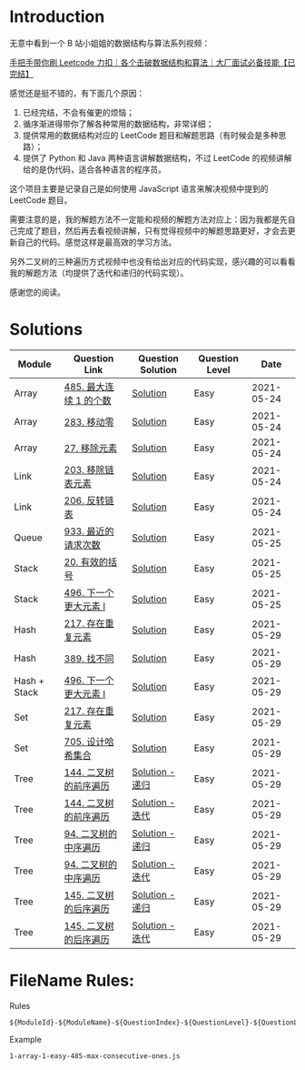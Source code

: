 # Introduction

无意中看到一个 B 站小姐姐的数据结构与算法系列视频：

[手把手带你刷 Leetcode 力扣｜各个击破数据结构和算法｜大厂面试必备技能【已完结】](https://www.bilibili.com/video/BV1sy4y1q79M)

感觉还是挺不错的，有下面几个原因：

1. 已经完结，不会有催更的烦恼；
2. 循序渐进得带你了解各种常用的数据结构，非常详细；
3. 提供常用的数据结构对应的 LeetCode 题目和解题思路（有时候会是多种思路）；
4. 提供了 Python 和 Java 两种语言讲解数据结构，不过 LeetCode 的视频讲解给的是伪代码，适合各种语言的程序员。

这个项目主要是记录自己是如何使用 JavaScript 语言来解决视频中提到的 LeetCode 题目。

需要注意的是，我的解题方法不一定能和视频的解题方法对应上：因为我都是先自己完成了题目，然后再去看视频讲解，只有觉得视频中的解题思路更好，才会去更新自己的代码。感觉这样是最高效的学习方法。

另外二叉树的三种遍历方式视频中也没有给出对应的代码实现，感兴趣的可以看看我的解题方法（均提供了迭代和递归的代码实现）。

感谢您的阅读。

# Solutions

| Module       | Question Link                                                                              | Question Solution                                                             | Question Level | Date       |
| ------------ | ------------------------------------------------------------------------------------------ | ----------------------------------------------------------------------------- | -------------- | ---------- |
| Array        | [485. 最大连续 1 的个数](https://leetcode-cn.com/problems/max-consecutive-ones/)           | [Solution](./solution/1-array-1-easy-485-max-consecutive-ones.js)             | Easy           | 2021-05-24 |
| Array        | [283. 移动零](https://leetcode-cn.com/problems/move-zeroes/)                               | [Solution](./solution/1-array-2-easy-283-move-zeroes.js)                      | Easy           | 2021-05-24 |
| Array        | [27. 移除元素](https://leetcode-cn.com/problems/remove-element/)                           | [Solution](./solution/1-array-3-easy-27-remove-element.js)                    | Easy           | 2021-05-24 |
| Link         | [203. 移除链表元素](https://leetcode-cn.com/problems/remove-linked-list-elements/)         | [Solution](./solution/2-link-1-easy-203-remove-linked-list-elements.js)       | Easy           | 2021-05-24 |
| Link         | [206. 反转链表](https://leetcode-cn.com/problems/reverse-linked-list/)                     | [Solution](./solution/2-link-2-easy-206-reverse-linked-list.js)               | Easy           | 2021-05-24 |
| Queue        | [933. 最近的请求次数](https://leetcode-cn.com/problems/number-of-recent-calls/)            | [Solution](./solution/3-queue-1-933-easy-number-of-recent-calls.js)           | Easy           | 2021-05-25 |
| Stack        | [20. 有效的括号](https://leetcode-cn.com/problems/valid-parentheses/)                      | [Solution](./solution/4-stack-1-20-easy-valid-parentheses.js)                 | Easy           | 2021-05-25 |
| Stack        | [496. 下一个更大元素 I](https://leetcode-cn.com/problems/next-greater-element-i/)          | [Solution](./solution/4-stack-2-496-easy-next-greater-element-i.js)           | Easy           | 2021-05-25 |
| Hash         | [217. 存在重复元素](https://leetcode-cn.com/problems/contains-duplicate/)                  | [Solution](./solution/5-hash-1-217-contains-duplicate.js)                     | Easy           | 2021-05-29 |
| Hash         | [389. 找不同](https://leetcode-cn.com/problems/find-the-difference/)                       | [Solution](./solution/5-hash-2-389-find-the-difference.js)                    | Easy           | 2021-05-29 |
| Hash + Stack | [496. 下一个更大元素 I](https://leetcode-cn.com/problems/next-greater-element-i/)          | [Solution](./solution/5-hash-3-496-easy-next-greater-element-i.js)            | Easy           | 2021-05-29 |
| Set          | [217. 存在重复元素](https://leetcode-cn.com/problems/contains-duplicate/)                  | [Solution](./solution/6-set-1-217-contains-duplicate.js)                      | Easy           | 2021-05-29 |
| Set          | [705. 设计哈希集合](https://leetcode-cn.com/problems/design-hashset/)                      | [Solution](./solution/6-set-2-705-design-hashset.js)                          | Easy           | 2021-05-29 |
| Tree         | [144. 二叉树的前序遍历](https://leetcode-cn.com/problems/binary-tree-preorder-traversal/)  | [Solution - 递归](./solution/7-tree-1-144-binary-tree-preorder-traversal.js)  | Easy           | 2021-05-29 |
| Tree         | [144. 二叉树的前序遍历](https://leetcode-cn.com/problems/binary-tree-preorder-traversal/)  | [Solution - 迭代](./solution/7-tree-2-144-binary-tree-preorder-traversal.js)  | Easy           | 2021-05-29 |
| Tree         | [94. 二叉树的中序遍历](https://leetcode-cn.com/problems/binary-tree-inorder-traversal/)    | [Solution - 递归](./solution/7-tree-3-94-binary-tree-inorder-traversal.js)    | Easy           | 2021-05-29 |
| Tree         | [94. 二叉树的中序遍历](https://leetcode-cn.com/problems/binary-tree-inorder-traversal/)    | [Solution - 迭代](./solution/7-tree-4-94-binary-tree-inorder-traversal.js)    | Easy           | 2021-05-29 |
| Tree         | [145. 二叉树的后序遍历](https://leetcode-cn.com/problems/binary-tree-postorder-traversal/) | [Solution - 递归](./solution/7-tree-5-145-binary-tree-postorder-traversal.js) | Easy           | 2021-05-29 |
| Tree         | [145. 二叉树的后序遍历](https://leetcode-cn.com/problems/binary-tree-postorder-traversal/) | [Solution - 迭代](./solution/7-tree-6-145-binary-tree-postorder-traversal.js) | Easy           | 2021-05-29 |

# FileName Rules:

Rules

```
${ModuleId}-${ModuleName}-${QuestionIndex}-${QuestionLevel}-${QuestionLeetCodeId}-${QuestionLeetCodeName}
```

Example

```
1-array-1-easy-485-max-consecutive-ones.js
```
